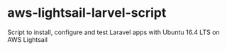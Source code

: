 # aws-lightsail-larvel-script
Script to install, configure and test Laravel apps with Ubuntu 16.4 LTS on AWS Lightsail
